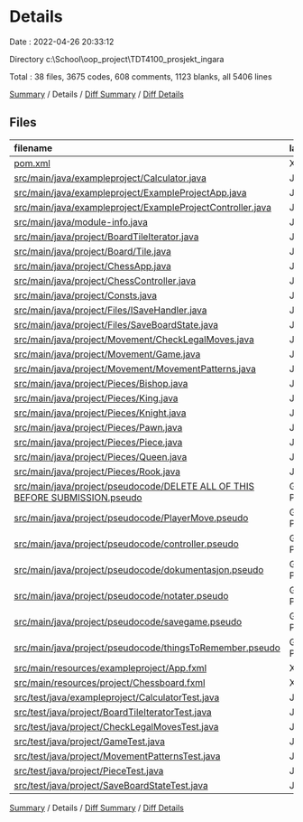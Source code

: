 # Details

Date : 2022-04-26 20:33:12

Directory c:\School\oop_project\TDT4100_prosjekt_ingara

Total : 38 files,  3675 codes, 608 comments, 1123 blanks, all 5406 lines

[Summary](results.md) / Details / [Diff Summary](diff.md) / [Diff Details](diff-details.md)

## Files
| filename | language | code | comment | blank | total |
| :--- | :--- | ---: | ---: | ---: | ---: |
| [pom.xml](/pom.xml) | XML | 47 | 1 | 10 | 58 |
| [src/main/java/exampleproject/Calculator.java](/src/main/java/exampleproject/Calculator.java) | Java | 10 | 22 | 4 | 36 |
| [src/main/java/exampleproject/ExampleProjectApp.java](/src/main/java/exampleproject/ExampleProjectApp.java) | Java | 17 | 0 | 7 | 24 |
| [src/main/java/exampleproject/ExampleProjectController.java](/src/main/java/exampleproject/ExampleProjectController.java) | Java | 26 | 0 | 8 | 34 |
| [src/main/java/module-info.java](/src/main/java/module-info.java) | Java | 6 | 0 | 1 | 7 |
| [src/main/java/project/BoardTileIterator.java](/src/main/java/project/BoardTileIterator.java) | Java | 30 | 4 | 14 | 48 |
| [src/main/java/project/Board/Tile.java](/src/main/java/project/Board/Tile.java) | Java | 48 | 3 | 17 | 68 |
| [src/main/java/project/ChessApp.java](/src/main/java/project/ChessApp.java) | Java | 18 | 1 | 8 | 27 |
| [src/main/java/project/ChessController.java](/src/main/java/project/ChessController.java) | Java | 371 | 4 | 96 | 471 |
| [src/main/java/project/Consts.java](/src/main/java/project/Consts.java) | Java | 11 | 1 | 4 | 16 |
| [src/main/java/project/Files/ISaveHandler.java](/src/main/java/project/Files/ISaveHandler.java) | Java | 7 | 0 | 7 | 14 |
| [src/main/java/project/Files/SaveBoardState.java](/src/main/java/project/Files/SaveBoardState.java) | Java | 69 | 9 | 22 | 100 |
| [src/main/java/project/Movement/CheckLegalMoves.java](/src/main/java/project/Movement/CheckLegalMoves.java) | Java | 394 | 196 | 125 | 715 |
| [src/main/java/project/Movement/Game.java](/src/main/java/project/Movement/Game.java) | Java | 548 | 19 | 146 | 713 |
| [src/main/java/project/Movement/MovementPatterns.java](/src/main/java/project/Movement/MovementPatterns.java) | Java | 299 | 106 | 123 | 528 |
| [src/main/java/project/Pieces/Bishop.java](/src/main/java/project/Pieces/Bishop.java) | Java | 6 | 0 | 5 | 11 |
| [src/main/java/project/Pieces/King.java](/src/main/java/project/Pieces/King.java) | Java | 7 | 0 | 4 | 11 |
| [src/main/java/project/Pieces/Knight.java](/src/main/java/project/Pieces/Knight.java) | Java | 6 | 0 | 2 | 8 |
| [src/main/java/project/Pieces/Pawn.java](/src/main/java/project/Pieces/Pawn.java) | Java | 23 | 0 | 10 | 33 |
| [src/main/java/project/Pieces/Piece.java](/src/main/java/project/Pieces/Piece.java) | Java | 31 | 2 | 14 | 47 |
| [src/main/java/project/Pieces/Queen.java](/src/main/java/project/Pieces/Queen.java) | Java | 7 | 0 | 4 | 11 |
| [src/main/java/project/Pieces/Rook.java](/src/main/java/project/Pieces/Rook.java) | Java | 6 | 0 | 3 | 9 |
| [src/main/java/project/pseudocode/DELETE ALL OF THIS BEFORE SUBMISSION.pseudo](/src/main/java/project/pseudocode/DELETE%20ALL%20OF%20THIS%20BEFORE%20SUBMISSION.pseudo) | Generic Pseudocode | 0 | 0 | 1 | 1 |
| [src/main/java/project/pseudocode/PlayerMove.pseudo](/src/main/java/project/pseudocode/PlayerMove.pseudo) | Generic Pseudocode | 92 | 9 | 57 | 158 |
| [src/main/java/project/pseudocode/controller.pseudo](/src/main/java/project/pseudocode/controller.pseudo) | Generic Pseudocode | 32 | 61 | 21 | 114 |
| [src/main/java/project/pseudocode/dokumentasjon.pseudo](/src/main/java/project/pseudocode/dokumentasjon.pseudo) | Generic Pseudocode | 45 | 0 | 31 | 76 |
| [src/main/java/project/pseudocode/notater.pseudo](/src/main/java/project/pseudocode/notater.pseudo) | Generic Pseudocode | 11 | 0 | 11 | 22 |
| [src/main/java/project/pseudocode/savegame.pseudo](/src/main/java/project/pseudocode/savegame.pseudo) | Generic Pseudocode | 19 | 0 | 12 | 31 |
| [src/main/java/project/pseudocode/thingsToRemember.pseudo](/src/main/java/project/pseudocode/thingsToRemember.pseudo) | Generic Pseudocode | 34 | 0 | 8 | 42 |
| [src/main/resources/exampleproject/App.fxml](/src/main/resources/exampleproject/App.fxml) | XML | 18 | 0 | 3 | 21 |
| [src/main/resources/project/Chessboard.fxml](/src/main/resources/project/Chessboard.fxml) | XML | 476 | 0 | 3 | 479 |
| [src/test/java/exampleproject/CalculatorTest.java](/src/test/java/exampleproject/CalculatorTest.java) | Java | 25 | 0 | 9 | 34 |
| [src/test/java/project/BoardTileIteratorTest.java](/src/test/java/project/BoardTileIteratorTest.java) | Java | 41 | 17 | 13 | 71 |
| [src/test/java/project/CheckLegalMovesTest.java](/src/test/java/project/CheckLegalMovesTest.java) | Java | 183 | 43 | 83 | 309 |
| [src/test/java/project/GameTest.java](/src/test/java/project/GameTest.java) | Java | 278 | 74 | 92 | 444 |
| [src/test/java/project/MovementPatternsTest.java](/src/test/java/project/MovementPatternsTest.java) | Java | 266 | 31 | 101 | 398 |
| [src/test/java/project/PieceTest.java](/src/test/java/project/PieceTest.java) | Java | 25 | 5 | 9 | 39 |
| [src/test/java/project/SaveBoardStateTest.java](/src/test/java/project/SaveBoardStateTest.java) | Java | 143 | 0 | 35 | 178 |

[Summary](results.md) / Details / [Diff Summary](diff.md) / [Diff Details](diff-details.md)